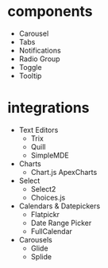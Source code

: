 # components

- Carousel
- Tabs
- Notifications
- Radio Group
- Toggle
- Tooltip

# integrations

- Text Editors
  - Trix
  - Quill
  - SimpleMDE
- Charts
  - Chart.js
    ApexCharts
- Select
  - Select2
  - Choices.js
- Calendars & Datepickers
  - Flatpickr
  - Date Range Picker
  - FullCalendar
- Carousels
  - Glide
  - Splide
